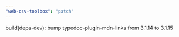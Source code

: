 ```yaml
---
"web-csv-toolbox": "patch"
---
```


build(deps-dev): bump typedoc-plugin-mdn-links from 3.1.14 to 3.1.15

